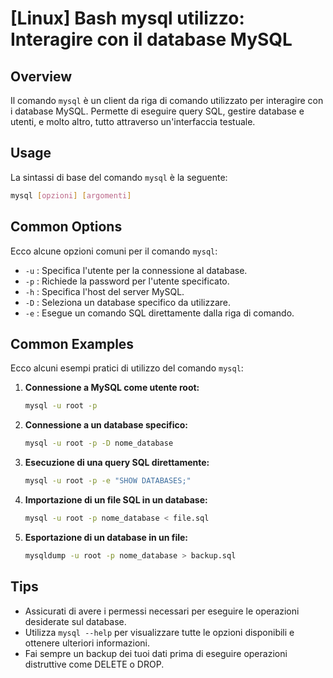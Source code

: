 # [Linux] Bash mysql utilizzo: Interagire con il database MySQL

## Overview
Il comando `mysql` è un client da riga di comando utilizzato per interagire con i database MySQL. Permette di eseguire query SQL, gestire database e utenti, e molto altro, tutto attraverso un'interfaccia testuale.

## Usage
La sintassi di base del comando `mysql` è la seguente:

```bash
mysql [opzioni] [argomenti]
```

## Common Options
Ecco alcune opzioni comuni per il comando `mysql`:

- `-u` : Specifica l'utente per la connessione al database.
- `-p` : Richiede la password per l'utente specificato.
- `-h` : Specifica l'host del server MySQL.
- `-D` : Seleziona un database specifico da utilizzare.
- `-e` : Esegue un comando SQL direttamente dalla riga di comando.

## Common Examples
Ecco alcuni esempi pratici di utilizzo del comando `mysql`:

1. **Connessione a MySQL come utente root:**
   ```bash
   mysql -u root -p
   ```

2. **Connessione a un database specifico:**
   ```bash
   mysql -u root -p -D nome_database
   ```

3. **Esecuzione di una query SQL direttamente:**
   ```bash
   mysql -u root -p -e "SHOW DATABASES;"
   ```

4. **Importazione di un file SQL in un database:**
   ```bash
   mysql -u root -p nome_database < file.sql
   ```

5. **Esportazione di un database in un file:**
   ```bash
   mysqldump -u root -p nome_database > backup.sql
   ```

## Tips
- Assicurati di avere i permessi necessari per eseguire le operazioni desiderate sul database.
- Utilizza `mysql --help` per visualizzare tutte le opzioni disponibili e ottenere ulteriori informazioni.
- Fai sempre un backup dei tuoi dati prima di eseguire operazioni distruttive come DELETE o DROP.